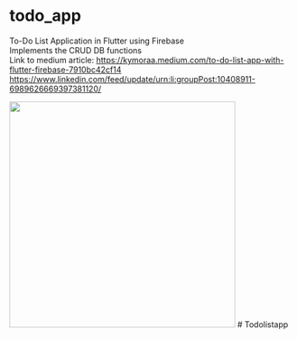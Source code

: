 # todo_app

To-Do List Application in Flutter using Firebase </br>
Implements the CRUD DB functions </br>
Link to medium article: https://kymoraa.medium.com/to-do-list-app-with-flutter-firebase-7910bc42cf14 </br>
https://www.linkedin.com/feed/update/urn:li:groupPost:10408911-6989626669397381120/ 

<img src="https://user-images.githubusercontent.com/3049987/191589783-4a5ceca6-3455-429d-838e-52a2b86dc6f9.jpg" width="400">
#   T o d o l i s t a p p  
 